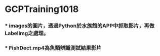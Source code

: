 # GCPTraining1018
### * images的圖片，透過Python於水族館的APP中抓取影片，再做LabelImg之處理。
### * FishDect.mp4為魚類辨識測試結果影片
